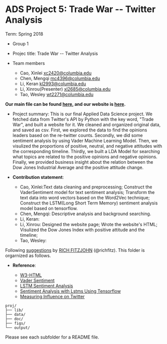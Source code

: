 # ADS Project 5: Trade War -- Twitter Analysis

Term: Spring 2018

+ Group 1
+ Projec title: Trade War -- Twitter Analysis
+ Team members

	+ Cao, Xinlei xc2420@columbia.edu
	+ Chen, Mengqi mc4396@columbia.edu
	+ Li, Keran kl2993@columbia.edu
	+ Li, Xinrou(Presenter) xl2685@columbia.edu
	+ Tao, Wesley wt2271@columbia.edu
	
**Our main file can be found [here](doc/main.html), and our website is [here](http://keran.pythonanywhere.com).**

+ Project summary: This is our final Applied Data Science project. We fetched data from Twitter's API by Python with the key word, "Trade War", and built a website for it. We cleaned and organized original data, and saved as csv. First, we explored the data to find the opinions leaders based on the re-twitter counts. Secondly, we did some sentiment analysis by using Vader Machine Learning Model. Then, we visulized the proportions of positive, neutral, and negative attitudes with the corresponding timeline. Thirdly, we built a LDA Model for searching what topics are related to the positive opinions and negative opinions. Finally, we provided business insight about the relation between the Dow Jones Industrial Average and the positive attitude change.
	
+ **Contribution statement**: 
    + Cao, Xinlei:Text data cleaning and preprocessing; Construct the VaderSentiment model for text sentiment analysis; Transform the text data into word vectors based on the Word2Vec technique; Construct the LSTM(Long Short Term Memory) sentiment analysis model based on tensorflow.
    + Chen, Mengqi: Descriptive analysis and background searching.
    + Li, Keran: 
    + Li, Xinrou: Designed the website page; Wrote the website's HTML; Visulized the Dow Jones Index with positive attitude and the timeline; 
    + Tao, Wesley:

Following [suggestions](http://nicercode.github.io/blog/2013-04-05-projects/) by [RICH FITZJOHN](http://nicercode.github.io/about/#Team) (@richfitz). This folder is orgarnized as follows.

+ **Reference**: 

	+ [W3-HTML](https://www.w3schools.com/html/default.asp)
	+ [Vader Sentiment](https://github.com/cjhutto/vaderSentiment)
	+ [LSTM Sentiment Analysis](https://github.com/adeshpande3/LSTM-Sentiment-Analysis)
	+ [Sentiment Analysis with Lstms Using Tensorflow]( https://www.oreilly.com/learning/perform-sentiment-analysis-with-lstms-using-tensorflow)
	+ [Measuring Influence on Twitter](http://www.l2f.inesc-id.pt/~fmmb/wiki/uploads/Work/misnis.ref07.pdf)
```
proj/
├── lib/
├── data/
├── doc/
├── figs/
└── output/
```

Please see each subfolder for a README file.
